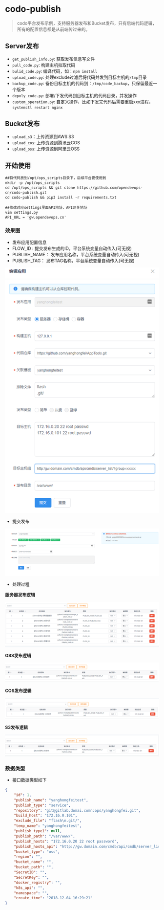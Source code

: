 
# codo-publish

> codo平台发布示例，支持服务器发布和Bucket发布，只有后端代码逻辑，所有的配置信息都是从前端传过来的。

## Server发布
- `get_publish_info.py`: 获取发布信息写文件
- `pull_code.py`: 构建主机拉取代码
- `bulid_code.py`: 编译代码，如：`npm install`
- `upload_code.py`: 处理exclude过滤后将代码并发到目标主机的`/tmp`目录
- `backup_code.py`: 备份目标主机的代码到：`/tmp/code_backup`，只保留最近一个版本
- `depoly_code.py`: 部署/下发代码到目标主机的代码目录，并发操作
- `custom_operation.py`: 自定义操作，比如下发完代码后需要重启xxx进程， `systemctl restart nginx`

## Bucket发布

- `upload_s3`：上传资源到AWS S3
- `upload_cos`: 上传资源到腾讯云COS
- `upload_oss`: 上传资源到阿里云OSS




## 开始使用
```
##将代码放到/opt/ops_scripts目录下，后续平台要使用到
mkdir -p /opt/ops_scripts
cd /opt/ops_scripts && git clone https://github.com/opendevops-cn/codo-publish.git
cd codo-publish && pip3 install -r requirements.txt

##修改对应settings里面API地址，API网关地址
vim settings.py
API_URL = 'gw.opendevops.cn'
```

### 效果图
- 发布应用配置信息
- FLOW_ID : 提交发布生成的ID，平台系统变量自动传入(可无视)
- PUBLISH_NAME： 发布应用名称，平台系统变量自动传入(可无视)
- PUBLISH_TAG： 发布TAG名称，平台系统变量自动传入(可无视)

![PublishApp](images/publish_edit.png)
- 提交发布

![PublishCommit](images/commit_publish.png)


- 处理过程

**服务器发布逻辑**

![server_publish_list](images/server_publish_list.png)

**OSS发布逻辑**

![server_publish_list](images/oss_publish_list.png)

**COS发布逻辑**

![cos_publish_list](images/cos_publish_list.png)


**S3发布逻辑**

![s3_publish_list](images/s3_publish_list.png)



### 数据类型

- 接口数据类型如下

```json
{
	"id": 1,
	"publish_name": "yanghongfeitest",
	"publish_type": "service",
	"repository": "git@gitlab.domai.comn:ops/yanghongfei.git",
	"build_host": "172.16.0.101",
	"exclude_file": "flash\n.git/",
	"temp_name": "yanghongfeitest",
	"publish_type1": null,
	"publish_path": "/var/www/",
	"publish_hosts": "172.16.0.20 22 root password",
	"publish_hosts_api": "http://gw.domain.com/cmdb/api/cmdb/server_list/?group=xxxx",
	"bucket_type": "oss",
	"region": "",
	"bucket_name": "",
	"bucket_path": "",
	"SecretID": "",
	"SecretKey": "",
	"docker_registry": "",
	"k8s_api": "",
	"namespace": "",
	"create_time": "2018-12-04 16:29:21"
}
```

